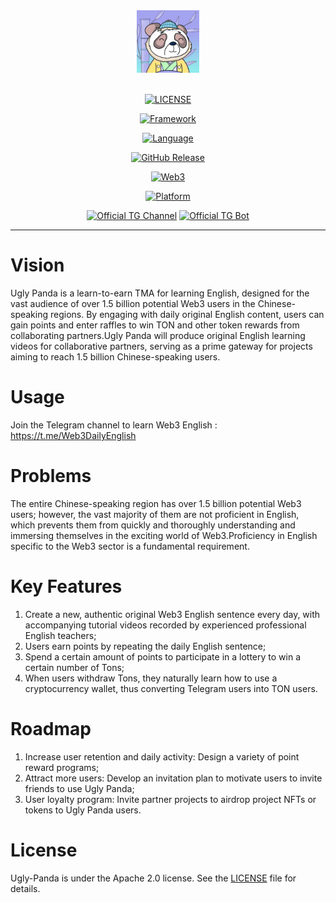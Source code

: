 <div align="center">

<a href='https://t.me/Web3DailyEnglish'>
<img src="docs/ugly-logo.jpg" height=100></img>
</a>
<br></br>

[![LICENSE](https://img.shields.io/badge/license-Apache_2.0-green)](https://github.com/BarmanCapital/ugly-panda/blob/main/LICENSE)

[![Framework](https://img.shields.io/badge/framework-Django-blue)](https://www.djangoproject.com/)

[![Language](https://img.shields.io/badge/language-Python-green)](https://www.python.org/)

[![GitHub Release](https://img.shields.io/badge/release-Beta_v1.0-blue)](https://github.com/BarmanCapital/ugly-panda/releases)

[![Web3](https://img.shields.io/badge/web3-Ton_Blockchain-green)](https://ton.org/)

[![Platform](https://img.shields.io/badge/platform-Telegram-blue)](https://telegram.org/)

<div>
  
[![Official TG Channel](<https://img.shields.io/badge/-The%20Official%20Telegram%20Channel%20%E2%86%92-rgb(21,204,116)?style=for-the-badge>)](https://t.me/Web3DailyEnglish)
[![Official TG Bot](<https://img.shields.io/badge/-The%20Official%20Telegram%20Bot%20%E2%86%92-rgb(84,56,255)?style=for-the-badge>)](https://t.me/Web3EngBot)

</div>

</div>


---

# Vision
Ugly Panda is a learn-to-earn TMA for learning English, designed for the vast audience of over 1.5 billion potential Web3 users in the Chinese-speaking regions. By engaging with daily original English content, users can gain points and enter raffles to win TON and other token rewards from collaborating partners.Ugly Panda will produce original English learning videos for collaborative partners, serving as a prime gateway for projects aiming to reach 1.5 billion Chinese-speaking users.

# Usage

Join the Telegram channel to learn Web3 English : https://t.me/Web3DailyEnglish

# Problems
The entire Chinese-speaking region has over 1.5 billion potential Web3 users; however, the vast majority of them are not proficient in English, which prevents them from quickly and thoroughly understanding and immersing themselves in the exciting world of Web3.Proficiency in English specific to the Web3 sector is a fundamental requirement.

# Key Features
1. Create a new, authentic original Web3 English sentence every day, with accompanying tutorial videos recorded by experienced professional English teachers;
2. Users earn points by repeating the daily English sentence;
3. Spend a certain amount of points to participate in a lottery to win a certain number of Tons;
4. When users withdraw Tons, they naturally learn how to use a cryptocurrency wallet, thus converting Telegram users into TON users.

# Roadmap
1. Increase user retention and daily activity: Design a variety of point reward programs;
2. Attract more users: Develop an invitation plan to motivate users to invite friends to use Ugly Panda;
3. User loyalty program: Invite partner projects to airdrop project NFTs or tokens to Ugly Panda users.

# License
Ugly-Panda is under the Apache 2.0 license. See the [LICENSE](./LICENSE) file for details.
